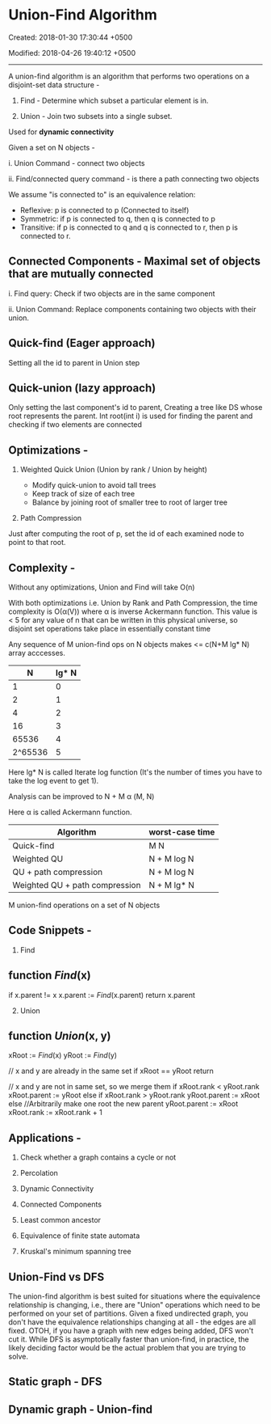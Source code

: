 # Union-Find Algorithm

Created: 2018-01-30 17:30:44 +0500

Modified: 2018-04-26 19:40:12 +0500

---

A union-find algorithm is an algorithm that performs two operations on a disjoint-set data structure -

1. Find - Determine which subset a particular element is in.

2. Union - Join two subsets into a single subset.

Used for **dynamic connectivity**

Given a set on N objects -

i.  Union Command - connect two objects

ii. Find/connected query command - is there a path connecting two objects

We assume "is connected to" is an equivalence relation:

- Reflexive: p is connected to p (Connected to itself)
- Symmetric: if p is connected to q, then q is connected to p
- Transitive: if p is connected to q and q is connected to r, then p is connected to r.

## Connected Components - Maximal set of objects that are mutually connected

i.  Find query: Check if two objects are in the same component

ii. Union Command: Replace components containing two objects with their union.

## Quick-find (Eager approach)

Setting all the id to parent in Union step

## Quick-union (lazy approach)

Only setting the last component's id to parent, Creating a tree like DS whose root represents the parent. Int root(int i) is used for finding the parent and checking if two elements are connected

## Optimizations -

1. Weighted Quick Union (Union by rank / Union by height)
    - Modify quick-union to avoid tall trees
    - Keep track of size of each tree
    - Balance by joining root of smaller tree to root of larger tree

2. Path Compression

Just after computing the root of p, set the id of each examined node to point to that root.

## Complexity -

Without any optimizations, Union and Find will take O(n)

With both optimizations i.e. Union by Rank and Path Compression, the time complexity is O(α(V)) where α is inverse Ackermann function. This value is < 5 for any value of n that can be written in this physical universe, so disjoint set operations take place in essentially constant time

Any sequence of M union-find ops on N objects makes <= c(N+M lg* N) array acccesses.

| N        | lg* N |
|----------|--------|
| 1        | 0      |
| 2        | 1      |
| 4        | 2      |
| 16       | 3      |
| 65536    | 4      |
| 2^65536 | 5      |

Here lg* N is called Iterate log function (It's the number of times you have to take the log event to get 1).

Analysis can be improved to N + M α (M, N)

Here α is called Ackermann function.

| Algorithm                      | worst-case time |
|--------------------------------|-----------------|
| Quick-find                     | M N             |
| Weighted QU                    | N + M log N     |
| QU + path compression          | N + M log N     |
| Weighted QU + path compression | N + M lg* N    |

M union-find operations on a set of N objects

## Code Snippets -

1. Find

## function *Find*(x)

if x.parent != x
x.parent := *Find*(x.parent)
return x.parent

2. Union

## function *Union*(x, y)

xRoot := *Find*(x)
yRoot := *Find*(y)

// x and y are already in the same set
if xRoot == yRoot
return

// x and y are not in same set, so we merge them
if xRoot.rank < yRoot.rank
xRoot.parent := yRoot
else if xRoot.rank > yRoot.rank
yRoot.parent := xRoot
else
//Arbitrarily make one root the new parent
yRoot.parent := xRoot
xRoot.rank := xRoot.rank + 1

## Applications -

1. Check whether a graph contains a cycle or not

2. Percolation

3. Dynamic Connectivity

4. Connected Components

5. Least common ancestor

6. Equivalence of finite state automata

7. Kruskal's minimum spanning tree

## Union-Find vs DFS

The union-find algorithm is best suited for situations where the equivalence relationship is changing, i.e., there are "Union" operations which need to be performed on your set of partitions. Given a fixed undirected graph, you don't have the equivalence relationships changing at all - the edges are all fixed. OTOH, if you have a graph with new edges being added, DFS won't cut it. While DFS is asymptotically faster than union-find, in practice, the likely deciding factor would be the actual problem that you are trying to solve.

## Static graph - DFS

## Dynamic graph - Union-find

